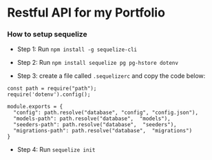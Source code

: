 # Restful API for my Portfolio

### How to setup sequelize



- Step 1: Run `npm install -g sequelize-cli`

- Step 2: Run `npm install sequelize pg pg-hstore dotenv`

- Step 3: create a file called `.sequelizerc` and copy the code below:

```
const path = require("path");
require('dotenv').config();

module.exports = {
  "config": path.resolve("database", "config", "config.json"),
  "models-path": path.resolve("database",  "models"),
  "seeders-path": path.resolve("database",  "seeders"),
  "migrations-path": path.resolve("database",  "migrations")
}
```

- Step 4: Run `sequelize init`
